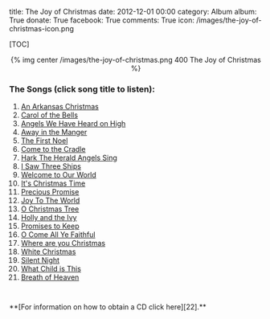 title: The Joy of Christmas
date: 2012-12-01 00:00
category: Album
album: True
donate: True
facebook: True
comments: True
icon: /images/the-joy-of-christmas-icon.png


[TOC]

<center>
{% img center /images/the-joy-of-christmas.png 400 The Joy of Christmas %}
</center>


### The Songs (click song title to listen):

1. [An Arkansas Christmas][1]
1. [Carol of the Bells][2]
1. [Angels We Have Heard on High][3]
1. [Away in the Manger][4]
1. [The First Noel][5]
1. [Come to the Cradle][6]
1. [Hark The Herald Angels Sing][7]
1. [I Saw Three Ships][8]
1. [Welcome to Our World][9]
1. [It's Christmas Time][10]
1. [Precious Promise][11]
1. [Joy To The World][12]
1. [O Christmas Tree][13]
1. [Holly and the Ivy][14]
1. [Promises to Keep][15]
1. [O Come All Ye Faithful][16]
1. [Where are you Christmas][17]
1. [White Christmas][18]
1. [Silent Night][19]
1. [What Child is This][20]
1. [Breath of Heaven][21]


<div style="padding-top: 2em;"></div>
**[For information on how to obtain a CD click here][22].**
<div style="padding-top: 2em;"></div>

[1]: /downloads/music/the-joy-of-christmas/01-An-Arkansas-Christmas.mp3 "An Arkansas Christmas"
[2]: /downloads/music/the-joy-of-christmas/02-Carol-of-the-Bells.mp3 "Carol of the Bells"
[3]: /downloads/music/the-joy-of-christmas/03-Angels-We-Have-Heard-on-High.mp3 "Angles We Have Heard on High"
[4]: /downloads/music/the-joy-of-christmas/04-Away-in-the-Manger.mp3 "Away in the Manger"
[5]: /downloads/music/the-joy-of-christmas/05-The-First-Noel.mp3 "The First Noel"
[6]: /downloads/music/the-joy-of-christmas/06-Come-to-the-Cradle.mp3 "Come to the Cradle"
[7]: /downloads/music/the-joy-of-christmas/07-Hark-The-Herald-Angels-Sing.mp3 "Hark the Herald Angels Sing"
[8]: /downloads/music/the-joy-of-christmas/08-I-Saw-Three-Ships.mp3 "I Saw Three Ships"
[9]: /downloads/music/the-joy-of-christmas/09-Welcome-to-Our-World.mp3 "Welcome to Our World"
[10]: /downloads/music/the-joy-of-christmas/10-It-is-Christmas-Time.mp3 "It's Christmas Time"
[11]: /downloads/music/the-joy-of-christmas/11-Precious-Promise.mp3 "Precious Promise"
[12]: /downloads/music/the-joy-of-christmas/12-Joy-To-The-World.mp3 "Joy to the World"
[13]: /downloads/music/the-joy-of-christmas/13-O-Christmas-Tree.mp3 "O Christmas Tree"
[14]: /downloads/music/the-joy-of-christmas/14-Holly-and-the-Ivy.mp3 "Holly and the Ivy"
[15]: /downloads/music/the-joy-of-christmas/15-Promises-to-Keep.mp3 "Promises to Keep"
[16]: /downloads/music/the-joy-of-christmas/16-O-Come-All-Ye-Faithful.mp3 "O Come All Ye Faithful"
[17]: /downloads/music/the-joy-of-christmas/17-Where-are-you-Christmas.mp3 "Where are you Christmas"
[18]: /downloads/music/the-joy-of-christmas/18-White-Christmas.mp3 "White Christmas"
[19]: /downloads/music/the-joy-of-christmas/19-Silent-Night.mp3 "Silent Night"
[20]: /downloads/music/the-joy-of-christmas/20-What-Child-is-This.mp3 "What Child is This"
[21]: /downloads/music/the-joy-of-christmas/21-Breath-of-Heaven.mp3 "Breath of Heaven"
[22]: {filename}/pages/how-to-obtain-a-cd.markdown "Obtaining a CD"
